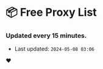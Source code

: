 # :package: Free Proxy List
### Updated every 15 minutes.

- Last updated: `2024-05-08 03:06`

:heart:
